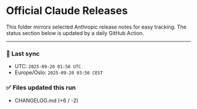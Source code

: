 # Official Claude Releases

This folder mirrors selected Anthropic release notes for easy tracking.
The status section below is updated by a daily GitHub Action.


---

<!-- sync-status:start -->

### 🔄 Last sync
- UTC: `2025-09-20 01:56 UTC`
- Europe/Oslo: `2025-09-20 03:56 CEST`

### ✅ Files updated this run

- CHANGELOG.md (+6 / -2)<!-- sync-status:end -->






























